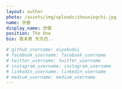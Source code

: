 ```yaml
---
layout: author
photo: /assets/img/uploads/zhouxingchi.jpg
name: 世傲
display_name: 世傲
position: The One
bio: 歌未竟 东方白..

# github_username: aiyobudui
# facebook_username: facebook_username
# twitter_username: twitter_username
# instagram_username: instagram_username
# linkedin_username: linkedin_username
# medium_username: medium_username
---
```




